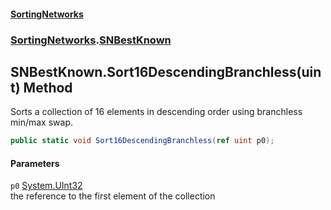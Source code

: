 #### [SortingNetworks](index.md 'index')
### [SortingNetworks](SortingNetworks.md 'SortingNetworks').[SNBestKnown](SortingNetworks_SNBestKnown.md 'SortingNetworks.SNBestKnown')
## SNBestKnown.Sort16DescendingBranchless(uint) Method
Sorts a collection of 16 elements in descending order using branchless min/max swap.  
```csharp
public static void Sort16DescendingBranchless(ref uint p0);
```
#### Parameters
<a name='SortingNetworks_SNBestKnown_Sort16DescendingBranchless(uint)_p0'></a>
`p0` [System.UInt32](https://docs.microsoft.com/en-us/dotnet/api/System.UInt32 'System.UInt32')  
the reference to the first element of the collection
  
